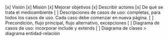 [x] Visión
[x] Misión
[x] Mejorar objetivos
[x] Describir actores
[x] De qué se trata el medioambiente
[ ] Descripciones de casos de uso: completas, para todos los casos de uso. Cada caso debe comenzar en nueva página.
[ ] Precondición, flujo principal, flujo alternativo, excepciones
[ ] Diagrama de casos de uso: incorporar include y extends
[ ] Diagrama de clases > diagrama entidad-relación
